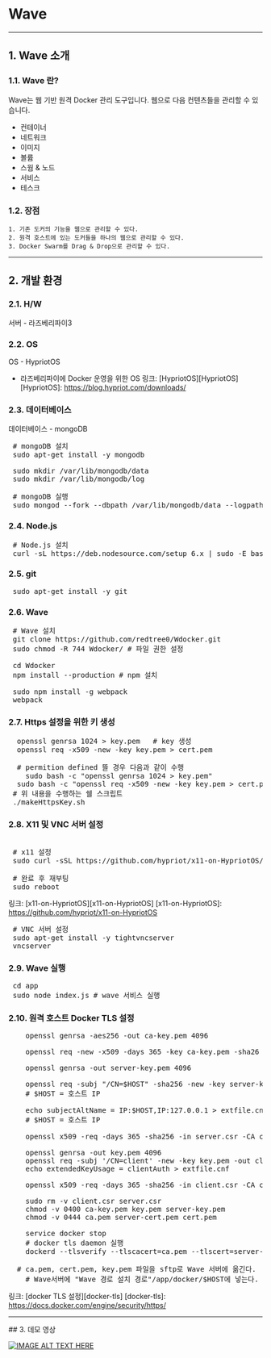 # Wave

<hr/>

## 1. Wave 소개

### 1.1. Wave 란?
Wave는 웹 기반 원격 Docker 관리 도구입니다.
웹으로 다음 컨텐츠들을 관리할 수 있습니다.
- 컨테이너
- 네트워크
- 이미지
- 볼륨
- 스웜 & 노드
- 서비스
- 테스크

### 1.2. 장점
	1. 기존 도커의 기능을 웹으로 관리할 수 있다.
	2. 원격 호스트에 있는 도커들을 하나의 웹으로 관리할 수 있다.
	3. Docker Swarm를 Drag & Drop으로 관리할 수 있다.

<hr/>

## 2. 개발 환경

### 2.1. H/W
 서버 - 라즈베리파이3

### 2.2. OS
 OS - HypriotOS
  - 라즈베리파이에 Docker 운영을 위한 OS
 링크: [HypriotOS][HypriotOS]
 [HypriotOS]: https://blog.hypriot.com/downloads/

### 2.3. 데이터베이스
 데이터베이스 - mongoDB
<pre>
 # mongoDB 설치
 sudo apt-get install -y mongodb

 sudo mkdir /var/lib/mongodb/data
 sudo mkdir /var/lib/mongodb/log  

 # mongoDB 실행
 sudo mongod --fork --dbpath /var/lib/mongodb/data --logpath /var/lib/mongodb/log/log.txt
</pre>

### 2.4. Node.js


<pre>
 # Node.js 설치
 curl -sL https://deb.nodesource.com/setup_6.x | sudo -E bash - sudo apt-get install -y nodejs
</pre>


### 2.5. git
<pre>
 sudo apt-get install -y git
</pre>

### 2.6. Wave

<pre>
 # Wave 설치
 git clone https://github.com/redtree0/Wdocker.git
 sudo chmod -R 744 Wdocker/ # 파일 권한 설정

 cd Wdocker
 npm install --production # npm 설치

 sudo npm install -g webpack
 webpack
</pre>

### 2.7. Https 설정을 위한 키 생성

<pre>
  openssl genrsa 1024 > key.pem   # key 생성
  openssl req -x509 -new -key key.pem > cert.pem

  # permition defined 뜰 경우 다음과 같이 수행
	sudo bash -c "openssl genrsa 1024 > key.pem"
  sudo bash -c "openssl req -x509 -new -key key.pem > cert.pem"  
 # 위 내용을 수행하는 쉘 스크립트
 ./makeHttpsKey.sh
</pre>

### 2.8. X11 및 VNC 서버 설정

<pre>

 # x11 설정
 sudo curl -sSL https://github.com/hypriot/x11-on-HypriotOS/raw/master/install-x11-basics.sh | bash

 # 완료 후 재부팅
 sudo reboot
</pre>

링크: [x11-on-HypriotOS][x11-on-HypriotOS]
[x11-on-HypriotOS]: https://github.com/hypriot/x11-on-HypriotOS


<pre>
 # VNC 서버 설정
 sudo apt-get install -y tightvncserver
 vncserver
</pre>

### 2.9. Wave 실행

<pre>
 cd app
 sudo node index.js # wave 서비스 실행
</pre>


### 2.10. 원격 호스트 Docker TLS 설정

<pre>
	openssl genrsa -aes256 -out ca-key.pem 4096

	openssl req -new -x509 -days 365 -key ca-key.pem -sha26 -out ca.pem

	openssl genrsa -out server-key.pem 4096

	openssl req -subj "/CN=$HOST" -sha256 -new -key server-key.pem -out server.csr
	# $HOST = 호스트 IP

	echo subjectAltName = IP:$HOST,IP:127.0.0.1 > extfile.cnf
	# $HOST = 호스트 IP

	openssl x509 -req -days 365 -sha256 -in server.csr -CA ca.pem -CAkey ca-key.pem -CAcreateserial -out server-cert.pem -extfile extfile.cnf

	openssl genrsa -out key.pem 4096
	openssl req -subj '/CN=client' -new -key key.pem -out client.csr
	echo extendedKeyUsage = clientAuth > extfile.cnf

	openssl x509 -req -days 365 -sha256 -in client.csr -CA ca.pem -CAkey ca-key.pem -CAcreateserial -out cert.pem -extfile extfile.cnf

	sudo rm -v client.csr server.csr
	chmod -v 0400 ca-key.pem key.pem server-key.pem
	chmod -v 0444 ca.pem server-cert.pem cert.pem

	service docker stop
	# docker tls daemon 실행
	dockerd --tlsverify --tlscacert=ca.pem --tlscert=server-cert.pem --tlskey=server-key.pem -H=0.0.0.0:2376

  # ca.pem, cert.pem, key.pem 파일을 sftp로 Wave 서버에 옮긴다.
	# Wave서버에 "Wave 경로 설치 경로"/app/docker/$HOST에 넣는다.
</pre>
링크: [docker TLS 설정][docker-tls]
[docker-tls]: https://docs.docker.com/engine/security/https/


<hr/>
## 3. 데모 영상

[![IMAGE ALT TEXT HERE](https://img.youtube.com/vi/c-Oy501Wf6A&feature=youtu.be/0.jpg)](https://www.youtube.com/watch?v=c-Oy501Wf6A&feature=youtu.be)
